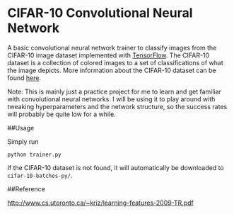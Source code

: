 # CIFAR-10 Convolutional Neural Network

A basic convolutional neural network trainer to classify images from the CIFAR-10 image dataset implemented with [TensorFlow](https://www.tensorflow.org/). 
The CIFAR-10 dataset is a collection of colored images to a set of classifications of what the image depicts. More 
information about the CIFAR-10 dataset can be found [here](http://www.cs.utoronto.ca/~kriz/cifar.html).


Note: This is mainly just a practice project for me to learn and get familiar with convolutional neural networks. I will be using it to play around with tweaking hyperparameters and the network structure, so the success rates will probably be quite low for a while.


##Usage

Simply run
```
python trainer.py
```

If the CIFAR-10 dataset is not found, it will automatically be downloaded to `cifar-10-batches-py/`.



##Reference

http://www.cs.utoronto.ca/~kriz/learning-features-2009-TR.pdf
